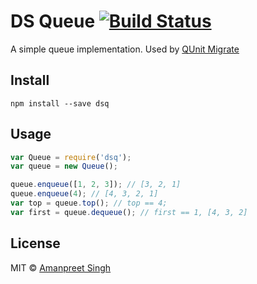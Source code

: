 # DS Queue [![Build Status](https://travis-ci.org/apsdehal/ds-queue.svg?branch=master)](https://travis-ci.org/apsdehal/ds-queue)

A simple queue implementation. Used by [QUnit Migrate](http://github.com/apsdehal/qunit-migrate)

## Install

`npm install --save dsq`

## Usage

```js
var Queue = require('dsq');
var queue = new Queue();

queue.enqueue([1, 2, 3]); // [3, 2, 1]
queue.enqueue(4); // [4, 3, 2, 1]
var top = queue.top(); // top == 4; 
var first = queue.dequeue(); // first == 1, [4, 3, 2]
```

## License

MIT © [Amanpreet Singh](https://apsdehal.in)